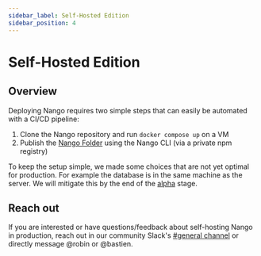 ```yaml
---
sidebar_label: Self-Hosted Edition
sidebar_position: 4
---
```


# Self-Hosted Edition

## Overview


Deploying Nango requires two simple steps that can easily be automated with a CI/CD pipeline:
1. Clone the Nango repository and run `docker compose up` on a VM
2. Publish the [Nango Folder](architecture.md) using the Nango CLI (via a private npm registry)

To keep the setup simple, we made some choices that are not yet optimal for production. For example the database is in the same machine as the server. We will mitigate this by the end of the [alpha](state-of-development.md) stage.

## Reach out

If you are interested or have questions/feedback about self-hosting Nango in production, reach out in our community Slack's [#general channel](https://nango-community.slack.com/archives/C03QBHSMPUM) or directly message @robin or @bastien.
